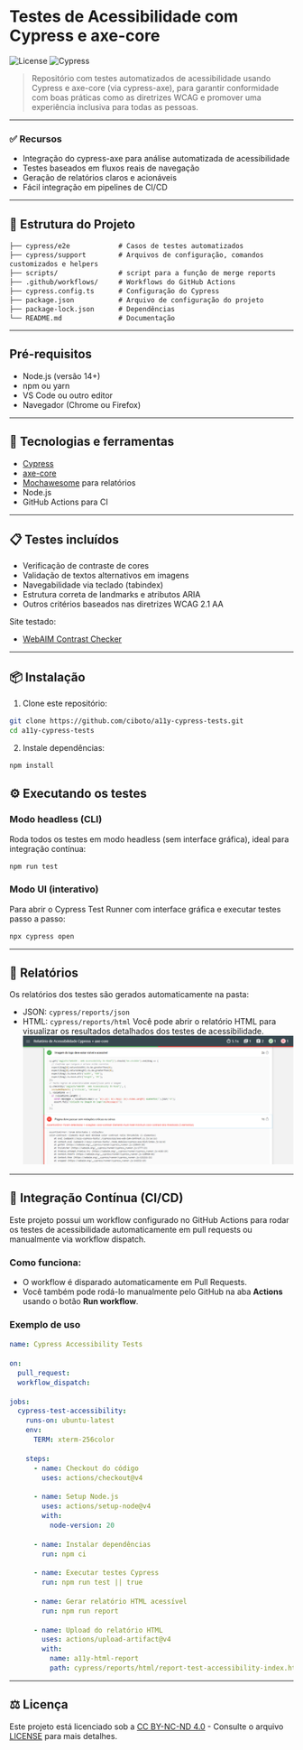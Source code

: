 # Testes de Acessibilidade com Cypress e axe-core
![License](https://img.shields.io/badge/license-CC_BY--NC--ND_4.0-lightgrey.svg)
![Cypress](https://img.shields.io/badge/tested_with-Cypress-brightgreen.svg)

> Repositório com testes automatizados de acessibilidade usando Cypress e axe-core (via cypress-axe), para garantir conformidade com boas práticas como as diretrizes WCAG e promover uma experiência inclusiva para todas as pessoas.
---
### ✅ Recursos
- Integração do cypress-axe para análise automatizada de acessibilidade
- Testes baseados em fluxos reais de navegação
- Geração de relatórios claros e acionáveis
- Fácil integração em pipelines de CI/CD
---
## 📁 Estrutura do Projeto
```api-playwright-tests/
├── cypress/e2e            # Casos de testes automatizados
├── cypress/support        # Arquivos de configuração, comandos customizados e helpers
├── scripts/               # script para a funçâo de merge reports
├── .github/workflows/     # Workflows do GitHub Actions
├── cypress.config.ts      # Configuração do Cypress
├── package.json           # Arquivo de configuração do projeto
├── package-lock.json      # Dependências 
└── README.md              # Documentação
```
---
## Pré-requisitos
- Node.js (versão 14+)
- npm ou yarn
- VS Code ou outro editor
- Navegador (Chrome ou Firefox)
---
## 🚀 Tecnologias e ferramentas

- [Cypress](https://www.cypress.io/)
- [axe-core](https://github.com/dequelabs/axe-core)
- [Mochawesome](https://github.com/adamgruber/mochawesome) para relatórios
- Node.js
- GitHub Actions para CI
---
## 📋 Testes incluídos

- Verificação de contraste de cores
- Validação de textos alternativos em imagens
- Navegabilidade via teclado (tabindex)
- Estrutura correta de landmarks e atributos ARIA
- Outros critérios baseados nas diretrizes WCAG 2.1 AA

Site testado:

- [WebAIM Contrast Checker](https://webaim.org/resources/contrastchecker/)

---

## 📦 Instalação

1. Clone este repositório:
```bash
git clone https://github.com/ciboto/a11y-cypress-tests.git
cd a11y-cypress-tests
```
2. Instale dependências:
```bash
npm install
```

## ⚙️ Executando os testes
### Modo headless (CLI)
Roda todos os testes em modo headless (sem interface gráfica), ideal para integração contínua:
```bash
npm run test
```

### Modo UI (interativo)
Para abrir o Cypress Test Runner com interface gráfica e executar testes passo a passo:
```bash
npx cypress open
```
---

## 🧪 Relatórios
Os relatórios dos testes são gerados automaticamente na pasta:
- JSON: `cypress/reports/json`
- HTML: `cypress/reports/html`
Você pode abrir o relatório HTML para visualizar os resultados detalhados dos testes de acessibilidade.
![Report axe Preview](assest/axe-report.PNG)
---
## 🚀 Integração Contínua (CI/CD)
Este projeto possui um workflow configurado no GitHub Actions para rodar os testes de acessibilidade automaticamente em pull requests ou manualmente via workflow dispatch.

### Como funciona:

- O workflow é disparado automaticamente em Pull Requests.
- Você também pode rodá-lo manualmente pelo GitHub na aba **Actions** usando o botão **Run workflow**.

### Exemplo de uso

```yaml
name: Cypress Accessibility Tests

on:
  pull_request:
  workflow_dispatch:

jobs:
  cypress-test-accessibility:
    runs-on: ubuntu-latest
    env:
      TERM: xterm-256color

    steps:
      - name: Checkout do código
        uses: actions/checkout@v4

      - name: Setup Node.js
        uses: actions/setup-node@v4
        with:
          node-version: 20

      - name: Instalar dependências
        run: npm ci

      - name: Executar testes Cypress
        run: npm run test || true

      - name: Gerar relatório HTML acessível
        run: npm run report

      - name: Upload do relatório HTML
        uses: actions/upload-artifact@v4
        with:
          name: a11y-html-report
          path: cypress/reports/html/report-test-accessibility-index.html
```
---
## ⚖️ Licença
Este projeto está licenciado sob a [CC BY-NC-ND 4.0](https://creativecommons.org/licenses/by-nc-nd/4.0/) - Consulte o arquivo [LICENSE](./LICENSE) para mais detalhes.
